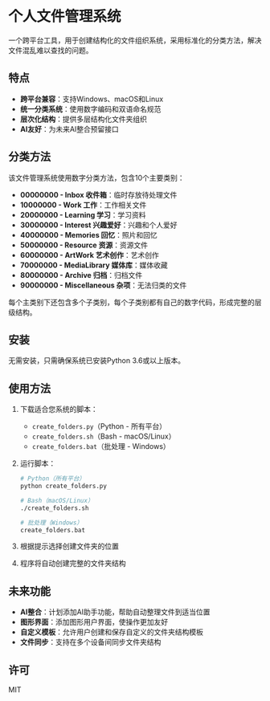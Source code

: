 # 个人文件管理系统

一个跨平台工具，用于创建结构化的文件组织系统，采用标准化的分类方法，解决文件混乱难以查找的问题。

## 特点

- **跨平台兼容**：支持Windows、macOS和Linux
- **统一分类系统**：使用数字编码和双语命名规范
- **层次化结构**：提供多层结构化文件夹组织
- **AI友好**：为未来AI整合预留接口

## 分类方法

该文件管理系统使用数字分类方法，包含10个主要类别：

- **00000000 - Inbox 收件箱**：临时存放待处理文件
- **10000000 - Work 工作**：工作相关文件
- **20000000 - Learning 学习**：学习资料
- **30000000 - Interest 兴趣爱好**：兴趣和个人爱好
- **40000000 - Memories 回忆**：照片和回忆
- **50000000 - Resource 资源**：资源文件
- **60000000 - ArtWork 艺术创作**：艺术创作
- **70000000 - MediaLibrary 媒体库**：媒体收藏
- **80000000 - Archive 归档**：归档文件
- **90000000 - Miscellaneous 杂项**：无法归类的文件

每个主类别下还包含多个子类别，每个子类别都有自己的数字代码，形成完整的层级结构。

## 安装

无需安装，只需确保系统已安装Python 3.6或以上版本。

## 使用方法

1. 下载适合您系统的脚本：
   - `create_folders.py`（Python - 所有平台）
   - `create_folders.sh`（Bash - macOS/Linux）
   - `create_folders.bat`（批处理 - Windows）

2. 运行脚本：
   ```bash
   # Python（所有平台）
   python create_folders.py
   
   # Bash（macOS/Linux）
   ./create_folders.sh
   
   # 批处理（Windows）
   create_folders.bat
   ```

3. 根据提示选择创建文件夹的位置
4. 程序将自动创建完整的文件夹结构

## 未来功能

- **AI整合**：计划添加AI助手功能，帮助自动整理文件到适当位置
- **图形界面**：添加图形用户界面，使操作更加友好
- **自定义模板**：允许用户创建和保存自定义的文件夹结构模板
- **文件同步**：支持在多个设备间同步文件夹结构

## 许可

MIT 

